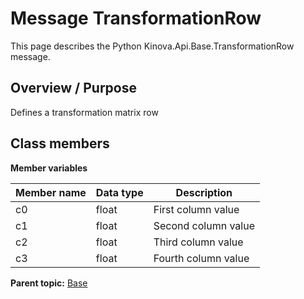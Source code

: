 # Message TransformationRow

This page describes the Python Kinova.Api.Base.TransformationRow message.

## Overview / Purpose

Defines a transformation matrix row

## Class members

 **Member variables** 

|Member name|Data type|Description|
|-----------|---------|-----------|
|c0|float|First column value|
|c1|float|Second column value|
|c2|float|Third column value|
|c3|float|Fourth column value|

**Parent topic:** [Base](../references/summary_Base.md)

